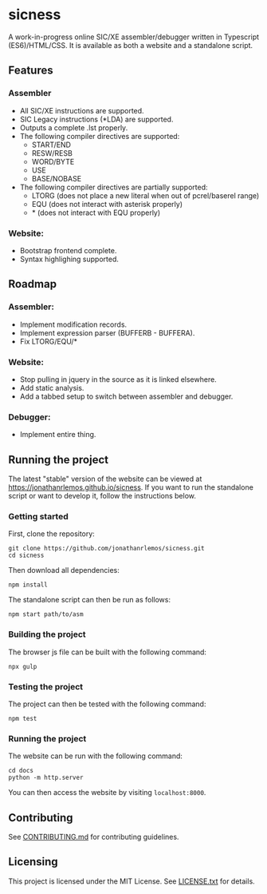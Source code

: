 # sicness
A work-in-progress online SIC/XE assembler/debugger written in Typescript (ES6)/HTML/CSS. It is available as both a website and a standalone script.

## Features
### Assembler
* All SIC/XE instructions are supported.
* SIC Legacy instructions (*LDA) are supported.
* Outputs a complete .lst properly.
* The following compiler directives are supported:
    * START/END
    * RESW/RESB
	* WORD/BYTE
	* USE
	* BASE/NOBASE
* The following compiler directives are partially supported:
    * LTORG (does not place a new literal when out of pcrel/baserel range)
	* EQU (does not interact with asterisk properly)
	* \* (does not interact with EQU properly)

### Website:
* Bootstrap frontend complete.
* Syntax highlighing supported.

## Roadmap
### Assembler:
* Implement modification records.
* Implement expression parser (BUFFERB - BUFFERA).
* Fix LTORG/EQU/\*

### Website:
* Stop pulling in jquery in the source as it is linked elsewhere.
* Add static analysis.
* Add a tabbed setup to switch between assembler and debugger.

### Debugger:
* Implement entire thing.

## Running the project
The latest "stable" version of the website can be viewed at <https://jonathanrlemos.github.io/sicness>.
If you want to run the standalone script or want to develop it, follow the instructions below.

### Getting started
First, clone the repository:
```shell
git clone https://github.com/jonathanrlemos/sicness.git
cd sicness
```

Then download all dependencies:
```shell
npm install
```

The standalone script can then be run as follows:
```shell
npm start path/to/asm
```

### Building the project
The browser js file can be built with the following command:
```shell
npx gulp
```

### Testing the project
The project can then be tested with the following command:
```shell
npm test
```

### Running the project
The website can be run with the following command:
```shell
cd docs
python -m http.server
```

You can then access the website by visiting `localhost:8000`.

## Contributing
See [CONTRIBUTING.md](CONTRIBUTING.md) for contributing guidelines.

## Licensing
This project is licensed under the MIT License. See [LICENSE.txt](LICENSE.txt) for details.
